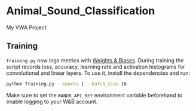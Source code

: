 # Animal_Sound_Classification
My VWA Project

## Training

`Training.py` now logs metrics with [Weights & Biases](https://wandb.ai/).
During training the script records loss, accuracy, learning rate and
activation histograms for convolutional and linear layers. To use it,
install the dependencies and run:

```bash
python Training.py --epochs 1 --batch_size 16
```

Make sure to set the `WANDB_API_KEY` environment variable beforehand to
enable logging to your W&B account.

